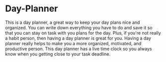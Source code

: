 # Day-Planner
This is a day planner, a great way to keep your day plans nice and organized. You can write down everything you have to do and save it so that you can stay on task with you plans for the day. Plus, if you're not really a habit person, then having a day planner is great for you. Having a day planner really helps to make you a more organized, motivated, and productive person. This day planner has a live time clock so you always know when you getting close to your task deadline.
